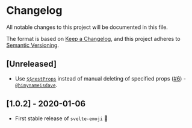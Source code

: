 # Changelog

All notable changes to this project will be documented in this file.

The format is based on [Keep a Changelog](https://keepachangelog.com/en/1.0.0/),
and this project adheres to [Semantic Versioning](https://semver.org/spec/v2.0.0.html).

## [Unreleased]

- Use [`$$restProps`](https://svelte.dev/docs#template-syntax-attributes-and-props) instead of manual deleting of specified props ([#6](https://github.com/SeanMcP/svelte-emoji/pull/6)) - [`@himynameisdave`](https://github.com/himynameisdave).

## [1.0.2] - 2020-01-06

- First stable release of `svelte-emoji` 🎉
